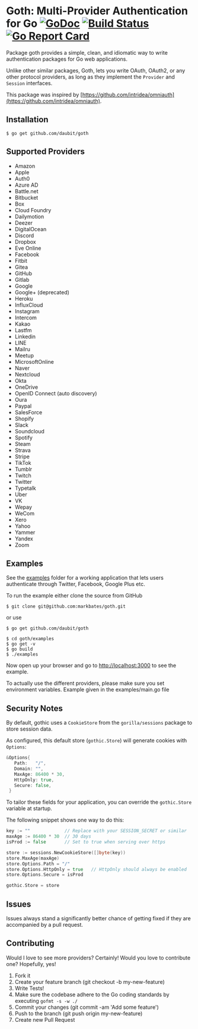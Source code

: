 # Goth: Multi-Provider Authentication for Go [![GoDoc](https://godoc.org/github.com/daubit/goth?status.svg)](https://godoc.org/github.com/daubit/goth) [![Build Status](https://github.com/daubit/goth/workflows/ci/badge.svg)](https://github.com/daubit/goth/actions) [![Go Report Card](https://goreportcard.com/badge/github.com/daubit/goth)](https://goreportcard.com/report/github.com/daubit/goth)

Package goth provides a simple, clean, and idiomatic way to write authentication
packages for Go web applications.

Unlike other similar packages, Goth, lets you write OAuth, OAuth2, or any other
protocol providers, as long as they implement the `Provider` and `Session` interfaces.

This package was inspired by [https://github.com/intridea/omniauth](https://github.com/intridea/omniauth).

## Installation

```text
$ go get github.com/daubit/goth
```

## Supported Providers

- Amazon
- Apple
- Auth0
- Azure AD
- Battle.net
- Bitbucket
- Box
- Cloud Foundry
- Dailymotion
- Deezer
- DigitalOcean
- Discord
- Dropbox
- Eve Online
- Facebook
- Fitbit
- Gitea
- GitHub
- Gitlab
- Google
- Google+ (deprecated)
- Heroku
- InfluxCloud
- Instagram
- Intercom
- Kakao
- Lastfm
- Linkedin
- LINE
- Mailru
- Meetup
- MicrosoftOnline
- Naver
- Nextcloud
- Okta
- OneDrive
- OpenID Connect (auto discovery)
- Oura
- Paypal
- SalesForce
- Shopify
- Slack
- Soundcloud
- Spotify
- Steam
- Strava
- Stripe
- TikTok
- Tumblr
- Twitch
- Twitter
- Typetalk
- Uber
- VK
- Wepay
- WeCom
- Xero
- Yahoo
- Yammer
- Yandex
- Zoom

## Examples

See the [examples](examples) folder for a working application that lets users authenticate
through Twitter, Facebook, Google Plus etc.

To run the example either clone the source from GitHub

```text
$ git clone git@github.com:markbates/goth.git
```

or use

```text
$ go get github.com/daubit/goth
```

```text
$ cd goth/examples
$ go get -v
$ go build
$ ./examples
```

Now open up your browser and go to [http://localhost:3000](http://localhost:3000) to see the example.

To actually use the different providers, please make sure you set environment variables. Example given in the examples/main.go file

## Security Notes

By default, gothic uses a `CookieStore` from the `gorilla/sessions` package to store session data.

As configured, this default store (`gothic.Store`) will generate cookies with `Options`:

```go
&Options{
   Path:   "/",
   Domain: "",
   MaxAge: 86400 * 30,
   HttpOnly: true,
   Secure: false,
 }
```

To tailor these fields for your application, you can override the `gothic.Store` variable at startup.

The following snippet shows one way to do this:

```go
key := ""             // Replace with your SESSION_SECRET or similar
maxAge := 86400 * 30  // 30 days
isProd := false       // Set to true when serving over https

store := sessions.NewCookieStore([]byte(key))
store.MaxAge(maxAge)
store.Options.Path = "/"
store.Options.HttpOnly = true   // HttpOnly should always be enabled
store.Options.Secure = isProd

gothic.Store = store
```

## Issues

Issues always stand a significantly better chance of getting fixed if they are accompanied by a
pull request.

## Contributing

Would I love to see more providers? Certainly! Would you love to contribute one? Hopefully, yes!

1. Fork it
2. Create your feature branch (git checkout -b my-new-feature)
3. Write Tests!
4. Make sure the codebase adhere to the Go coding standards by executing `gofmt -s -w ./`
5. Commit your changes (git commit -am 'Add some feature')
6. Push to the branch (git push origin my-new-feature)
7. Create new Pull Request
